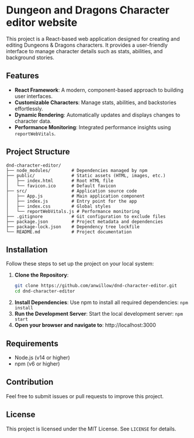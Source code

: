 # Dungeon and Dragons Character editor website

This project is a React-based web application designed for creating and editing Dungeons & Dragons characters. It provides a user-friendly interface to manage character details such as stats, abilities, and background stories.

## Features
- **React Framework**: A modern, component-based approach to building user interfaces.
- **Customizable Characters**: Manage stats, abilities, and backstories effortlessly.
- **Dynamic Rendering**: Automatically updates and displays changes to character data.
- **Performance Monitoring**: Integrated performance insights using `reportWebVitals`.

## Project Structure
```
dnd-character-editor/
├── node_modules/        # Dependencies managed by npm
├── public/              # Static assets (HTML, images, etc.)
│   ├── index.html       # Root HTML file
│   └── favicon.ico      # Default favicon
├── src/                 # Application source code
│   ├── App.js           # Main application component
│   ├── index.js         # Entry point for the app
│   ├── index.css        # Global styles
│   └── reportWebVitals.js # Performance monitoring
├── .gitignore           # Git configuration to exclude files
├── package.json         # Project metadata and dependencies
├── package-lock.json    # Dependency tree lockfile
└── README.md            # Project documentation
```

## Installation
Follow these steps to set up the project on your local system:

1. **Clone the Repository**:
   ```bash
   git clone https://github.com/anwillow/dnd-character-editor.git
   cd dnd-character-editor
   ```
2. **Install Dependencies**:
Use npm to install all required dependencies: `npm install`
3. **Run the Development Server**:
Start the local development server: `npm start`
4. **Open your browser and navigate to**: http://localhost:3000

## Requirements
- Node.js (v14 or higher)
- npm (v6 or higher)


## Contribution
Feel free to submit issues or pull requests to improve this project.

## License
This project is licensed under the MIT License. See `LICENSE` for details.
